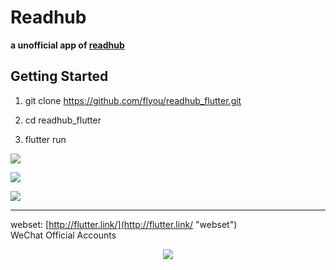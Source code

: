 # Readhub

**a unofficial app of [readhub](https://readhub.me/)**

## Getting Started

   
1.	git clone https://github.com/flyou/readhub_flutter.git

2.	cd readhub_flutter
	
3.	flutter run




![](http://ww3.sinaimg.cn/large/0060lm7Tly1fo250o8iazj30dc0npn1j.jpg)

![](http://ww4.sinaimg.cn/large/0060lm7Tly1fo250wvfgmj30dc0np78u.jpg)

![](http://ww2.sinaimg.cn/large/0060lm7Tly1fo2512n71pj30dc0npdkk.jpg)


----------

webset: [http://flutter.link/](http://flutter.link/ "webset")
<br/>
WeChat Official Accounts
<center>

![](http://ww2.sinaimg.cn/large/005zWjpngy1fo949jnsofg308c0axx3o.gif)

</center>
